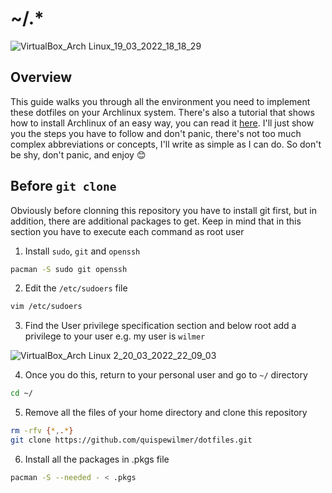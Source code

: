 # ~/.*

![VirtualBox_Arch Linux_19_03_2022_18_18_29](https://user-images.githubusercontent.com/69778355/159200422-d6ecc4b4-59b7-45e5-8528-034e572eea76.png)

## Overview

This guide walks you through all the environment you need to implement these dotfiles on your Archlinux system. There's also a tutorial that shows how to install Archlinux of an easy way, you can read it [here](https://github.com/quispewilmer/dotfiles/wiki/How-to-install-Archlinux). I'll just show you the steps you have to follow and don't panic, there's not too much complex abbreviations or concepts, I'll write as simple as I can do. So don't be shy, don't panic, and enjoy :blush:

## Before `git clone`

Obviously before clonning this repository you have to install git first, but in addition, there are additional packages to get. Keep in mind that in this section you have to execute each command as root user

1. Install `sudo`, `git` and `openssh`

``` bash
pacman -S sudo git openssh
```

2. Edit the `/etc/sudoers` file

``` bash
vim /etc/sudoers
```

3. Find the User privilege specification section and below root add a privilege to your user e.g. my user is `wilmer`

![VirtualBox_Arch Linux 2_20_03_2022_22_09_03](https://user-images.githubusercontent.com/69778355/159200369-ed2cca42-81d5-4aa0-8616-612a13fa6628.png)

4. Once you do this, return to your personal user and go to `~/` directory

``` bash
cd ~/
```

5. Remove all the files of your home directory and clone this repository

``` bash
rm -rfv {*,.*}
git clone https://github.com/quispewilmer/dotfiles.git
```

6. Install all the packages in .pkgs file

``` bash
pacman -S --needed - < .pkgs
```
